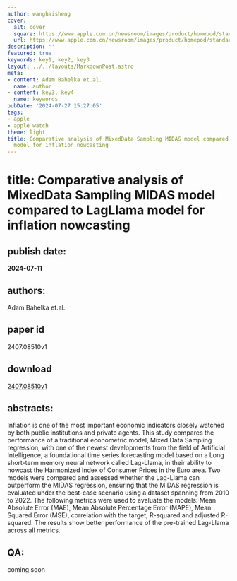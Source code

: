 ```yaml
---
author: wanghaisheng
cover:
  alt: cover
  square: https://www.apple.com.cn/newsroom/images/product/homepod/standard/Apple-HomePod-hero-230118_big.jpg.large_2x.jpg
  url: https://www.apple.com.cn/newsroom/images/product/homepod/standard/Apple-HomePod-hero-230118_big.jpg.large_2x.jpg
description: ''
featured: true
keywords: key1, key2, key3
layout: ../../layouts/MarkdownPost.astro
meta:
- content: Adam Bahelka et.al.
  name: author
- content: key3, key4
  name: keywords
pubDate: '2024-07-27 15:27:05'
tags:
- apple
- apple watch
theme: light
title: Comparative analysis of MixedData Sampling MIDAS model compared to LagLlama
  model for inflation nowcasting
---
```


# title: Comparative analysis of MixedData Sampling MIDAS model compared to LagLlama model for inflation nowcasting 
## publish date: 
**2024-07-11** 
## authors: 
  Adam Bahelka et.al. 
## paper id
2407.08510v1
## download
[2407.08510v1](http://arxiv.org/abs/2407.08510v1)
## abstracts:
Inflation is one of the most important economic indicators closely watched by both public institutions and private agents. This study compares the performance of a traditional econometric model, Mixed Data Sampling regression, with one of the newest developments from the field of Artificial Intelligence, a foundational time series forecasting model based on a Long short-term memory neural network called Lag-Llama, in their ability to nowcast the Harmonized Index of Consumer Prices in the Euro area. Two models were compared and assessed whether the Lag-Llama can outperform the MIDAS regression, ensuring that the MIDAS regression is evaluated under the best-case scenario using a dataset spanning from 2010 to 2022. The following metrics were used to evaluate the models: Mean Absolute Error (MAE), Mean Absolute Percentage Error (MAPE), Mean Squared Error (MSE), correlation with the target, R-squared and adjusted R-squared. The results show better performance of the pre-trained Lag-Llama across all metrics.
## QA:
coming soon
